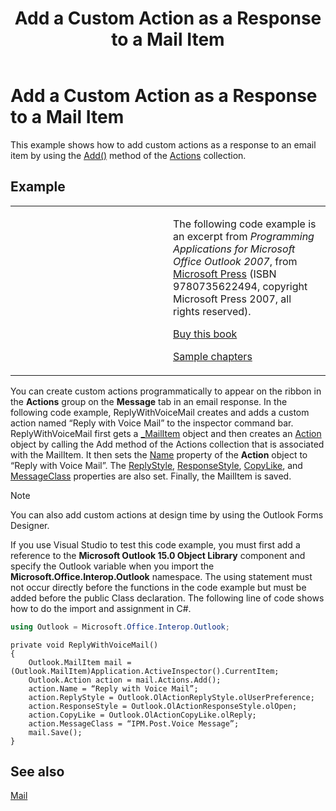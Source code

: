 ﻿---
title: 'Add a Custom Action as a Response to a Mail Item'
TOCTitle: 'Add a Custom Action as a Response to a Mail Item'
ms:assetid: 99e8ba6b-9c47-4b10-968b-436b08d199ec
ms:mtpsurl: https://msdn.microsoft.com/en-us/library/Ff424474(v=office.15)
ms:contentKeyID: 55119870
ms.date: 07/24/2014
mtps_version: v=office.15
---

# Add a Custom Action as a Response to a Mail Item

This example shows how to add custom actions as a response to an email item by using the [Add()](https://msdn.microsoft.com/en-us/library/bb612077\(v=office.15\)) method of the [Actions](https://msdn.microsoft.com/en-us/library/bb611963\(v=office.15\)) collection.

## Example

<table>
<colgroup>
<col style="width: 50%" />
<col style="width: 50%" />
</colgroup>
<tbody>
<tr class="odd">
<td><p></p></td>
<td><p>The following code example is an excerpt from <em>Programming Applications for Microsoft Office Outlook 2007</em>, from <a href="http://www.microsoft.com/learning/books/default.mspx">Microsoft Press</a> (ISBN 9780735622494, copyright Microsoft Press 2007, all rights reserved).</p>
<p><a href="http://www.amazon.com/gp/product/0735622493?ie=utf8%26tag=msmsdn-20%26linkcode=as2%26camp=1789%26creative=9325%26creativeasin=0735622493">Buy this book</a></p>
<p><a href="https://msdn.microsoft.com/en-us/library/cc513844(v=office.15)">Sample chapters</a></p></td>
</tr>
</tbody>
</table>


You can create custom actions programmatically to appear on the ribbon in the **Actions** group on the **Message** tab in an email response. In the following code example, ReplyWithVoiceMail creates and adds a custom action named “Reply with Voice Mail” to the inspector command bar. ReplyWithVoiceMail first gets a [\_MailItem](https://msdn.microsoft.com/en-us/library/bb610623\(v=office.15\)) object and then creates an [Action](https://msdn.microsoft.com/en-us/library/bb646971\(v=office.15\)) object by calling the Add method of the Actions collection that is associated with the MailItem. It then sets the [Name](https://msdn.microsoft.com/en-us/library/bb624053\(v=office.15\)) property of the **Action** object to “Reply with Voice Mail”. The [ReplyStyle](https://msdn.microsoft.com/en-us/library/bb624278\(v=office.15\)), [ResponseStyle](https://msdn.microsoft.com/en-us/library/bb622491\(v=office.15\)), [CopyLike](https://msdn.microsoft.com/en-us/library/bb624213\(v=office.15\)), and [MessageClass](https://msdn.microsoft.com/en-us/library/bb624391\(v=office.15\)) properties are also set. Finally, the MailItem is saved.


> [!NOTE]
> <P>You can also add custom actions at design time by using the Outlook Forms Designer.</P>



If you use Visual Studio to test this code example, you must first add a reference to the **Microsoft Outlook 15.0 Object Library** component and specify the Outlook variable when you import the **Microsoft.Office.Interop.Outlook** namespace. The using statement must not occur directly before the functions in the code example but must be added before the public Class declaration. The following line of code shows how to do the import and assignment in C\#.

```csharp
using Outlook = Microsoft.Office.Interop.Outlook;
```

    private void ReplyWithVoiceMail()
    {
        Outlook.MailItem mail = (Outlook.MailItem)Application.ActiveInspector().CurrentItem;
        Outlook.Action action = mail.Actions.Add();
        action.Name = “Reply with Voice Mail”;
        action.ReplyStyle = Outlook.OlActionReplyStyle.olUserPreference;
        action.ResponseStyle = Outlook.OlActionResponseStyle.olOpen;
        action.CopyLike = Outlook.OlActionCopyLike.olReply;
        action.MessageClass = “IPM.Post.Voice Message”;
        mail.Save();
    }

## See also



[Mail](mail.md)

